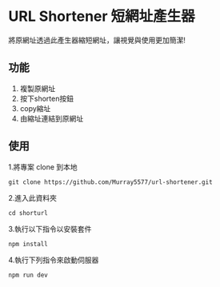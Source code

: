 # URL Shortener 短網址產生器
將原網址透過此產生器縮短網址，讓視覺與使用更加簡潔!

## 功能
1. 複製原網址
2. 按下shorten按鈕
3. copy縮址
4. 由縮址連結到原網址

## 使用
1.將專案 clone 到本地
```
git clone https://github.com/Murray5577/url-shortener.git
```
2.進入此資料夾
```
cd shorturl
```
3.執行以下指令以安裝套件
```
npm install
```
4.執行下列指令來啟動伺服器
```
npm run dev
```
